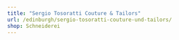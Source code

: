 ```yaml
---
title: "Sergio Tosoratti Couture & Tailors"
url: /edinburgh/sergio-tosoratti-couture-und-tailors/
shop: Schneiderei
---
```


